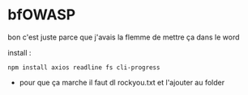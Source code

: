 # bfOWASP
bon c'est juste parce que j'avais la flemme de mettre ça dans le word

install :
```
npm install axios readline fs cli-progress
```


+ pour que ça marche il faut dl rockyou.txt et l'ajouter au folder
